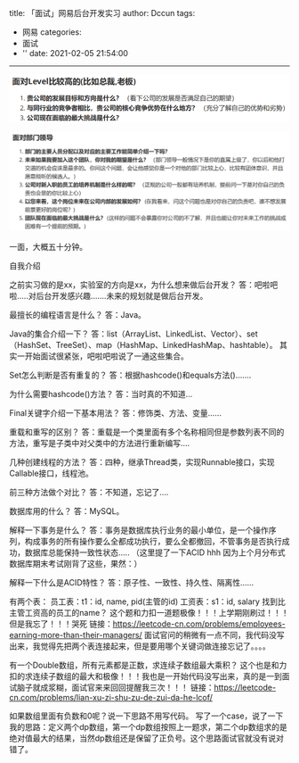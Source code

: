 title: 「面试」网易后台开发实习
author: Dccun
tags:
  - 网易
categories:
  - 面试
  - ''
date: 2021-02-05 21:54:00
---
![upload successful](/images/pasted-55.png)

<!--more-->

![upload successful](/images/pasted-56.png)

一面，大概五十分钟。

自我介绍

之前实习做的是xx，实验室的方向是xx，为什么想来做后台开发？
答：吧啦吧啦…..对后台开发感兴趣…….未来的规划就是做后台开发。

最擅长的编程语言是什么？
答：Java。

Java的集合介绍一下？
答：list（ArrayList、LinkedList、Vector）、set（HashSet、TreeSet）、map（HashMap、LinkedHashMap、hashtable）。
其实一开始面试很紧张，吧啦吧啦说了一通这些集合。

Set怎么判断是否有重复的？
答：根据hashcode()和equals方法()…….

为什么需要hashcode()方法？
答：当时真的不知道…

Final关键字介绍一下基本用法？
答：修饰类、方法、变量……

重载和重写的区别？
答：重载是一个类里面有多个名称相同但是参数列表不同的方法，重写是子类中对父类中的方法进行重新编写….

几种创建线程的方法？
答：四种，继承Thread类，实现Runnable接口，实现Callable接口，线程池。

前三种方法做个对比？
答：不知道，忘记了….

数据库用的什么？
答：MySQL。

解释一下事务是什么？
答：事务是数据库执行业务的最小单位，是一个操作序列，构成事务的所有操作要么全都成功执行，要么全都撤回，不管事务是否执行成功，数据库总能保持一致性状态…..
（这里提了一下ACID hhh 因为上个月分布式数据库期末考试刚背了这些，果然：）

解释一下什么是ACID特性？
答：原子性、一致性、持久性、隔离性......

有两个表：
员工表：t1：id, name, pid(主管的id)
工资表：s1：id, salary
找到比主管工资高的员工的name？
这个题和力扣一道题极像！！！上学期刚刷过！！！但是我忘了！！！哭死
链接：https://leetcode-cn.com/problems/employees-earning-more-than-their-managers/
面试官问的稍微有一点不同，我代码没写出来，我觉得先把两个表连接起来，但是要用哪个关键词做连接忘记了。。。。


有一个Double数组，所有元素都是正数，求连续子数组最大乘积？
这个也是和力扣的求连续子数组的最大和极像！！！我也是一开始代码没写出来，真的是一到面试脑子就成浆糊，面试官来来回回提醒我三次！！！
链接：https://leetcode-cn.com/problems/lian-xu-zi-shu-zu-de-zui-da-he-lcof/

如果数组里面有负数和0呢？说一下思路不用写代码。
写了一个case，说了一下我的思路：定义两个dp数组，第一个dp数组按照上一题求，第二个dp数组求的是绝对值最大的结果，当然dp数组还是保留了正负号。这个思路面试官就没有说对错了。